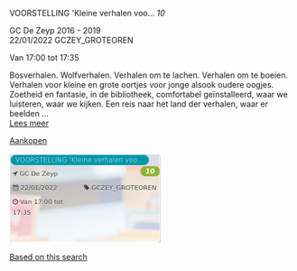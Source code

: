 VOORSTELLING 'Kleine verhalen voo... *10*

GC De Zeyp 2016 - 2019  
22/01/2022 GCZEY\_GROTEOREN  

Van 17:00 tot 17:35

  

  

Bosverhalen. Wolfverhalen. Verhalen om te lachen. Verhalen om te boeien. Verhalen voor kleine en grote oortjes voor jonge alsook oudere oogjes. Zoetheid en fantasie, in de bibliotheek, comfortabel geïnstalleerd, waar we luisteren, waar we kijken. Een reis naar het land der verhalen, waar er beelden  ...  
[Lees meer](https://tickets.vgc.be/activity/subscribe/GCZEY_GROTEOREN)

[Aankopen](https://tickets.vgc.be/ticketingActivity/subscribe/GCZEY_GROTEOREN)

![](70124.png)

[Based on this search](https://tickets.vgc.be/activity/index?&vrijeplaatsen=1&Age%5B%5D=3%2C5&entity=276)